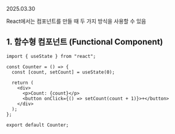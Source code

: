 2025.03.30

React에서는 컴포넌트를 만들 때 두 가지 방식을 사용할 수 있음
## 1. 함수형 컴포넌트 (Functional Component)
```tsx
import { useState } from "react";

const Counter = () => {
  const [count, setCount] = useState(0);

  return (
    <div>
      <p>Count: {count}</p>
      <button onClick={() => setCount(count + 1)}>+</button>
    </div>
  );
};

export default Counter;

```